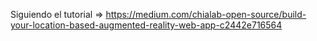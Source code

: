 Siguiendo el tutorial => https://medium.com/chialab-open-source/build-your-location-based-augmented-reality-web-app-c2442e716564